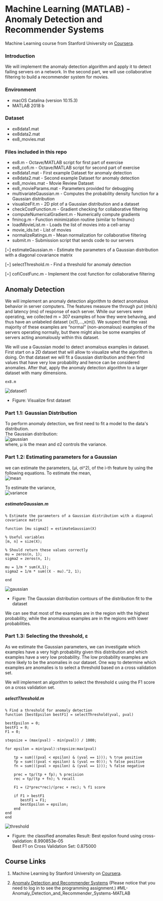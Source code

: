 # Machine Learning (MATLAB) - Anomaly Detection and Recommender Systems

Machine Learning course from Stanford University on [Coursera](https://www.coursera.org/learn/machine-learning/home/week/9).

### Introduction
We will implement the anomaly detection algorithm and apply it to detect failing servers on a network. In the second part, we will use collaborative filtering to build a recommender system for movies.

### Environment
- macOS Catalina (version 10.15.3)
- MATLAB 2018 b

### Dataset
- ex8data1.mat
- ex8data2.mat
- ex8_movies.mat

### Files included in this repo
- ex8.m - Octave/MATLAB script for first part of exercise
- ex8_cofi.m - Octave/MATLAB script for second part of exercise 
- ex8data1.mat - First example Dataset for anomaly detection 
- ex8data2.mat - Second example Dataset for anomaly detection
- ex8_movies.mat - Movie Review Dataset
- ex8_movieParams.mat - Parameters provided for debugging 
- multivariateGaussian.m - Computes the probability density function for a Gaussian distribution
- visualizeFit.m - 2D plot of a Gaussian distribution and a dataset 
- checkCostFunction.m - Gradient checking for collaborative filtering 
- computeNumericalGradient.m - Numerically compute gradients
- fmincg.m - Function minimization routine (similar to fminunc) 
- loadMovieList.m - Loads the list of movies into a cell-array
- movie_ids.txt - List of movies
- normalizeRatings.m - Mean normalization for collaborative filtering 
- submit.m - Submission script that sends code to our servers 

[⋆] estimateGaussian.m - Estimate the parameters of a Gaussian distribution with a diagonal covariance matrix

[⋆] selectThreshold.m - Find a threshold for anomaly detection

[⋆] cofiCostFunc.m - Implement the cost function for collaborative filtering  

## Anomaly Detection
We will implement an anomaly detection algorithm to detect anomalous behavior in server computers. The features measure the through put (mb/s) and latency (ms) of response of each server. While our servers were operating, we collected m = 307 examples of how they were behaving, and thus have an unlabeled dataset {x(1),...,x(m)}. We suspect that the vast majority of these examples are “normal” (non-anomalous) examples of the servers operating normally, but there might also be some examples of servers acting anomalously within this dataset.

We will use a Gaussian model to detect anomalous examples in dataset.
First start on a 2D dataset that will allow to visualize what the algorithm is doing. On that dataset we will fit a Gaussian distribution and then find values that have very low probability and hence can be considered anomalies. After that, apply the anomaly detection algorithm to a larger dataset with many dimensions.

```
ex8.m
```

![dataset1](Figure/dataset1.jpg)
- Figure: Visualize first dataset

### Part 1.1: Gaussian Distribution
To perform anomaly detection, we first need to fit a model to the data's distribution.  
The Gaussian distribution:  
![gaussian](Figure/gaussian.png)    
where, μ is the mean and σ2 controls the variance.

### Part 1.2: Estimating parameters for a Gaussian
we can estimate the parameters, (μi, σi^2), of the i-th feature by using the following equations.
To estimate the mean,   
![mean](Figure/mean.png)

To estimate the variance,   
![variance](Figure/variance.png)  

##### estimateGaussian.m
```
% Estimate the parameters of a Gaussian distribution with a diagonal covariance matrix

function [mu sigma2] = estimateGaussian(X)

% Useful variables
[m, n] = size(X);

% Should return these values correctly
mu = zeros(n, 1);
sigma2 = zeros(n, 1);

mu = 1/m * sum(X,1);
sigma2 = 1/m * sum((X - mu).^2, 1);

end
```

![gaussian](Figure/gaussianfit.jpg)
- Figure: The Gaussian distribution contours of the distribution fit to the dataset

We can see that most of the examples are in the region with the highest probability, while
the anomalous examples are in the regions with lower probabilities.

### Part 1.3: Selecting the threshold, ε
As we estimate the Gaussian parameters, we can investigate which examples have a very high probability given this distribution and which examples have a very low probability. The low probability examples are more likely to be the anomalies in our dataset. One way to determine which examples are anomalies is to select a threshold based on a cross validation set.

We will implement an algorithm to select the threshold ε using the F1 score on a cross validation set.

##### selectThreshold.m
```
% Find a threshold for anomaly detection
function [bestEpsilon bestF1] = selectThreshold(yval, pval)

bestEpsilon = 0;
bestF1 = 0;
F1 = 0;

stepsize = (max(pval) - min(pval)) / 1000;

for epsilon = min(pval):stepsize:max(pval)
    
    tp = sum(((pval < epsilon) & (yval == 1))); % true positive
    fp = sum(((pval < epsilon) & (yval == 0))); % false positive
    fn = sum(((pval > epsilon) & (yval == 1))); % false negative
    
    prec = tp/(tp + fp); % precision
    rec = tp/(tp + fn); % recall
    
    F1 = (2*prec*rec)/(prec + rec); % f1 score
    
    if F1 > bestF1
       bestF1 = F1;
       bestEpsilon = epsilon;
    end
end
end
```

![threshold](Figure/threshold.jpg)
- Figure: the classified anomalies
Result: 
Best epsilon found using cross-validation: 8.990853e-05   
Best F1 on Cross Validation Set:  0.875000    

## Course Links 
1) Machine Learning by Stanford University on [Coursera](https://www.coursera.org/learn/machine-learning/home/week/9).

2) [Anomaly Detection and Recommender Systems](https://www.coursera.org/learn/machine-learning/home/week/9)
(Please notice that you need to log in to see the programming assignment.) #ML-Anomaly_Detection_and_Recommender_Systems-MATLAB